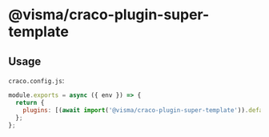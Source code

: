 # @visma/craco-plugin-super-template

## Usage

`craco.config.js`:

```js
module.exports = async ({ env }) => {
  return {
    plugins: [(await import('@visma/craco-plugin-super-template')).default],
  };
};
```

